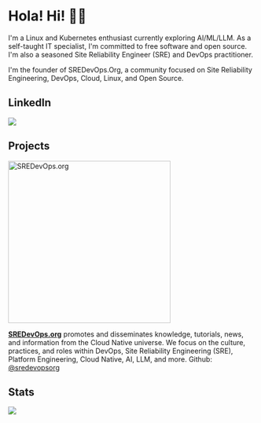# Hola! Hi! 🧑‍💻 

I'm a Linux and Kubernetes enthusiast currently exploring AI/ML/LLM. As a self-taught IT specialist, I'm committed to free software and open source. I'm also a seasoned Site Reliability Engineer (SRE) and DevOps practitioner.

I'm the founder of SREDevOps.Org, a community focused on Site Reliability Engineering, DevOps, Cloud, Linux, and Open Source.

## LinkedIn
<a href="https://linkedin.com/in/nicolas-georger"><img src="https://github.com/ngeorger/ngeorger/assets/34670018/0030694f-c7d3-4dd1-925f-ad35630a0eb5" /></a>

## Projects
<a href="https://sredevops.org/author/ngeorger/" target="_blank"> <img width="330px" alt="SREDevOps.org" src="https://sredevops.org/content/images/2023/10/SREDevOpsOrg-h-2.svg"></a>

**[SREDevOps.org](https://sredevops.org)** promotes and disseminates knowledge, tutorials, news, and information from the Cloud Native universe. We focus on the culture, practices, and roles within DevOps, Site Reliability Engineering (SRE), Platform Engineering, Cloud Native, AI, LLM, and more. Github: [@sredevopsorg](https://github.com/sredevopsorg)

## Stats
<img src="https://github-readme-stats.vercel.app/api?username=ngeorger&show_icons=true&line_height=24&count_private=true&title_color=ffffff&text_color=ffffff&icon_color=008B8B&bg_color=000000"></img>
